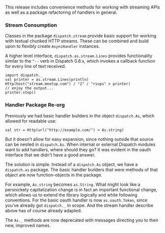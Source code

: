 This release includes convenience methods for working with streaming
APIs as well as a package refactoring of handlers in general.

### Stream Consumption

Classes in the package `dispatch.stream` provide basic support for
working with textual chunked HTTP streams. These can be combined and
build upon to flexibly create `AsyncHandler` instances.

A higher level interface, `dispatch.as.stream.Lines` provides
functionality similar to the `^--` verb in Dispatch 0.8.x, which
invokes a callback function for every line of text received.

    import dispatch._
    val printer = as.stream.Lines(println)
    Http(host("stream.meetup.com") / "2" / "rsvps" > printer)
    // enjoy the output...
    printer.stop()

### Handler Package Re-org

Previously we had basic handler builders in the object `dispatch.As`,
which allowed for readable use:

    val str = Http(url("http://example.com/") > As.string)

But it doesn't allow for easy expansion, since nothing outside that
source can be nested in `dispatch.As`. When internal or external
Dispatch modules want to add handlers, where should they go? It was
evident in the oauth interface that we didn't have a good answer.

The solution is simple. Instead of a `dispatch.As` object, we have a
`dispatch.as` package. The basic handler builders that were methods of
that object are now function-objects in the package.

For example, `As.string` becomes `as.String`. What might look like a
persnickety capitalization change is in fact an important functional
change, which allows us to extend the library logically and while
following conventions. For the basic oauth handler is now
`as.oauth.Token`, since you've already got `dispatch._` in scope. And
the stream handler describe above has of course already adapted.

The `As._` methods are now deprecated with messages directing you to
their new, improved names.
